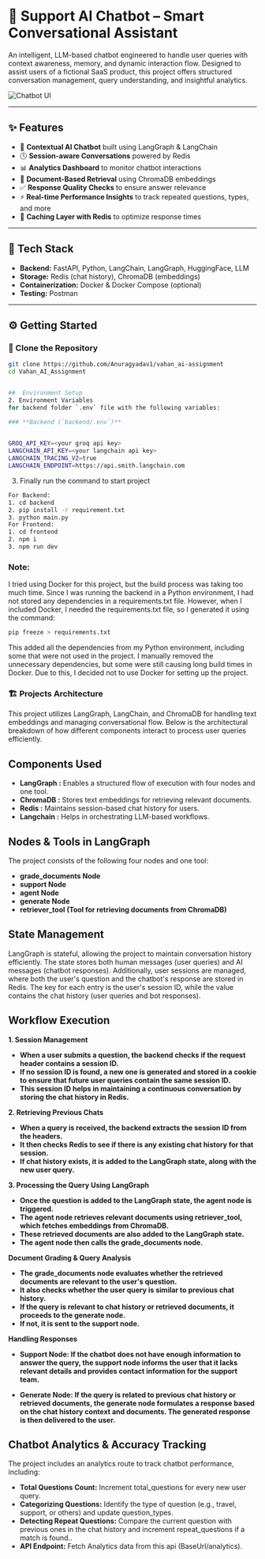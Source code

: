 # 🤖 Support AI Chatbot – Smart Conversational Assistant

An intelligent, LLM-based chatbot engineered to handle user queries with context awareness, memory, and dynamic interaction flow. Designed to assist users of a fictional SaaS product, this project offers structured conversation management, query understanding, and insightful analytics.

![Chatbot UI](https://github.com/user-attachments/assets/0013de1f-8904-4b84-80cd-7cd63a948286)

---

## ✨ Features

- 🧠 **Contextual AI Chatbot** built using LangGraph & LangChain  
- 🕓 **Session-aware Conversations** powered by Redis  
- 📊 **Analytics Dashboard** to monitor chatbot interactions  
- 📂 **Document-Based Retrieval** using ChromaDB embeddings  
- ✅ **Response Quality Checks** to ensure answer relevance  
- ⚡ **Real-time Performance Insights** to track repeated questions, types, and more  
- 🚀 **Caching Layer with Redis** to optimize response times

---

## 🧰 Tech Stack

- **Backend:** FastAPI, Python, LangChain, LangGraph, HuggingFace, LLM  
- **Storage:** Redis (chat history), ChromaDB (embeddings)  
- **Containerization:** Docker & Docker Compose (optional)  
- **Testing:** Postman  

---

## ⚙️ Getting Started

### 🔄 Clone the Repository

```bash
git clone https://github.com/Anuragyadav1/vahan_ai-assignment
cd Vahan_AI_Assignment


##  Environment Setup
2. Environment Variables 
for backend folder `.env` file with the following variables:  

### **Backend (`backend/.env`)**
 

GROQ_API_KEY=<your groq api key>
LANGCHAIN_API_KEY=<your langchain api key>
LANGCHAIN_TRACING_V2=true
LANGCHAIN_ENDPOINT=https://api.smith.langchain.com
```
3. Finally run the command to start project
```sh
For Backend:
1. cd backend
2. pip install -r requirement.txt
3. python main.py
For Frontend:
1. cd frontend
2. npm i
3. npm run dev

```
### **Note:** 
I tried using Docker for this project, but the build process was taking too much time. Since I was running the backend in a Python environment, I had not stored any dependencies in a requirements.txt file. However, when I included Docker, I needed the requirements.txt file, so I generated it using the command: 
```sh
pip freeze > requirements.txt
```
This added all the dependencies from my Python environment, including some that were not used in the project. I manually removed the unnecessary dependencies, but some were still causing long build times in Docker.
Due to this, I decided not to use Docker for setting up the project.
### **🏗 Projects Architecture**
This project utilizes LangGraph, LangChain, and ChromaDB for handling text embeddings and managing conversational flow. Below is the architectural breakdown of how different components interact to process user queries efficiently.
## Components Used
-  **LangGraph :** Enables a structured flow of execution with four nodes and one tool.  
-  **ChromaDB :**  Stores text embeddings for retrieving relevant documents. 
-  **Redis :** Maintains session-based chat history for users. 
-  **Langchain :** Helps in orchestrating LLM-based workflows.

## Nodes & Tools in LangGraph
The project consists of the following four nodes and one tool:
- **grade_documents Node**
- **support Node**
- **agent Node**
- **generate Node**
- **retriever_tool (Tool for retrieving documents from ChromaDB)**
 ## State Management
 LangGraph is stateful, allowing the project to maintain conversation history efficiently. The state stores both human messages (user queries) and AI messages (chatbot responses).
Additionally, user sessions are managed, where both the user's question and the chatbot's response are stored in Redis. The key for each entry is the user's session ID, while the value contains the chat history (user queries and bot responses).
## Workflow Execution
**1. Session Management**

- **When a user submits a question, the backend checks if the request header contains a session ID.**
- **If no session ID is found, a new one is generated and stored in a cookie to ensure that future user queries contain the same session ID.**
- **This session ID helps in maintaining a continuous conversation by storing the chat history in Redis.**

**2. Retrieving Previous Chats**
- **When a query is received, the backend extracts the session ID from the headers.**
- **It then checks Redis to see if there is any existing chat history for that session.**
- **If chat history exists, it is added to the LangGraph state, along with the new user query.**

**3. Processing the Query Using LangGraph**
- **Once the question is added to the LangGraph state, the agent node is triggered.**
- **The agent node retrieves relevant documents using retriever_tool, which fetches embeddings from ChromaDB.**
- **These retrieved documents are also added to the LangGraph state.**
- **The agent node then calls the grade_documents node.**

**Document Grading & Query Analysis**
- **The grade_documents node evaluates whether the retrieved documents are relevant to the user's question.**
- **It also checks whether the user query is similar to previous chat history.**
- **If the query is relevant to chat history or retrieved documents, it proceeds to the generate node.**
- **If not, it is sent to the support node.**

**Handling Responses**
- **Support Node: If the chatbot does not have enough information to answer the query, the support node informs the user that it lacks relevant details and provides contact information for the support team.**
  
- **Generate Node: If the query is related to previous chat history or retrieved documents, the generate node formulates a response based on the chat history context and documents. The generated response is then delivered to the user.**
  

## Chatbot Analytics & Accuracy Tracking
The project includes an analytics route to track chatbot performance, including:
- **Total Questions Count:** Increment total_questions for every new user query.
- **Categorizing Questions:** Identify the type of question (e.g., travel, support, or others) and update question_types.
- **Detecting Repeat Questions:** Compare the current question with previous ones in the chat history and increment repeat_questions if a match is found..
- **API Endpoint:** Fetch Analytics data from this api (BaseUrl/analytics).





 
